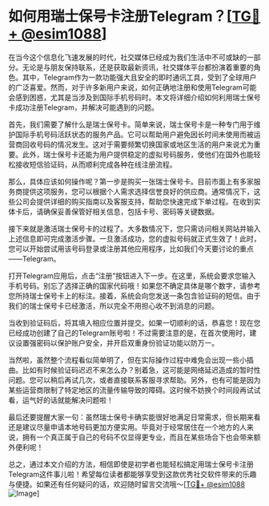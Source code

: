 # 如何用瑞士保号卡注册Telegram？[[TG💪+ @esim1088](https://t.me/s/esim1088)]

在当今这个信息化飞速发展的时代，社交媒体已经成为我们生活中不可或缺的一部分。无论是与朋友保持联系，还是获取最新资讯，社交媒体平台都扮演着重要的角色。其中，Telegram作为一款功能强大且安全的即时通讯工具，受到了全球用户的广泛喜爱。然而，对于许多新用户来说，如何正确地注册和使用Telegram可能会感到困惑，尤其是当涉及到国际手机号码时。本文将详细介绍如何利用瑞士保号卡成功注册Telegram，并解决可能遇到的问题。

首先，我们需要了解什么是瑞士保号卡。简单来说，瑞士保号卡是一种专门用于维护国际手机号码活跃状态的服务产品。它可以帮助用户避免因长时间未使用而被运营商回收号码的情况发生。这对于需要频繁切换国家或地区生活的用户来说尤为重要。此外，瑞士保号卡还能为用户提供稳定的虚拟号码服务，使他们在国外也能轻松接收短信验证码，从而顺利完成各种在线注册流程。

那么，具体应该如何操作呢？第一步是购买一张瑞士保号卡。目前市面上有多家服务商提供这项服务，您可以根据个人需求选择信誉良好的供应商。通常情况下，这些公司会提供详细的购买指南以及客服支持，帮助您快速完成下单过程。在收到实体卡后，请确保妥善保管好相关信息，包括卡号、密码等关键数据。

接下来就是激活瑞士保号卡的过程了。大多数情况下，您只需访问相关网站并输入上述信息即可完成激活步骤。一旦激活成功，您的虚拟号码就正式生效了！此时，您可以开始尝试用该号码登录或注册其他应用程序，比如我们今天要讨论的重点——Telegram。

打开Telegram应用后，点击“注册”按钮进入下一步。在这里，系统会要求您输入手机号码。别忘了选择正确的国家代码哦！如果您不确定具体是哪个数字，请参考您所持瑞士保号卡上的标注。接着，系统会向您发送一条包含验证码的短信。由于我们的瑞士保号卡已经激活，所以完全不用担心收不到消息的问题。

当收到验证码后，将其填入相应位置并提交。如果一切顺利的话，恭喜您！现在您已经成功创建了自己的Telegram账号啦！不过需要注意的是，在首次使用时，建议设置强密码以保护账户安全，并开启双重身份验证功能以防万一。

当然啦，虽然整个流程看似简单明了，但在实际操作过程中难免会出现一些小插曲。比如有时候验证码迟迟不来怎么办？别着急，这可能是网络延迟造成的暂时性问题。您可以稍后再试几次，或者直接联系客服寻求帮助。另外，也有可能是因为某些运营商限制了特定地区的流量传输导致的障碍。这时候不妨换个时间段再试试看，运气好的话就能解决问题啦！

最后还要提醒大家一句：虽然瑞士保号卡确实能很好地满足日常需求，但长期来看还是建议尽量申请本地号码更加方便实用。毕竟对于经常居住在一个地方的人来说，拥有一个真正属于自己的号码不仅显得更专业，而且在某些场合下也会带来额外便利呢！

总之，通过本文介绍的方法，相信即使是初学者也能轻松搞定用瑞士保号卡注册Telegram这件事儿啦！希望每位读者都能够享受到这款优秀社交软件带来的乐趣与便捷。如果还有任何疑问的话，欢迎随时留言交流哦～[[TG💪+ @esim1088](https://t.me/s/esim1088) ![Image](https://i.postimg.cc/4NQfJmqS/Snipaste-2025-05-13-00-14-12.png)]